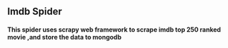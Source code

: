 ## Imdb Spider
#### This spider uses scrapy web framework to scrape imdb top 250 ranked movie ,and store the data to mongodb